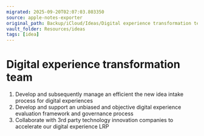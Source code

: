 ```yaml
---
migrated: 2025-09-20T02:07:03.803350
source: apple-notes-exporter
original_path: Backup/iCloud/Ideas/Digital experience transformation team.md
vault_folder: Resources/ideas
tags: [idea]
---
```

# Digital experience transformation team

1. Develop and subsequently manage an efficient the new idea intake process for digital experiences
2. Develop and support an unbiased and objective digital experience evaluation framework and governance process 
3. Collaborate with 3rd party technology innovation companies to accelerate our digital experience LRP 

